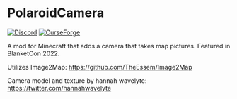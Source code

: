 # PolaroidCamera

[![Discord](https://img.shields.io/discord/1000201909669478481?color=blue&logo=Discord)](https://discord.gg/QNbcbB8r)
[![CurseForge](https://cf.way2muchnoise.eu/392015.svg)](https://www.curseforge.com/minecraft/mc-mods/eldritch-mobs)

A mod for Minecraft that adds a camera that takes map pictures. Featured in BlanketCon 2022. 

Utilizes Image2Map: https://github.com/TheEssem/Image2Map

Camera model and texture by hannah wavelyte: https://twitter.com/hannahwavelyte
